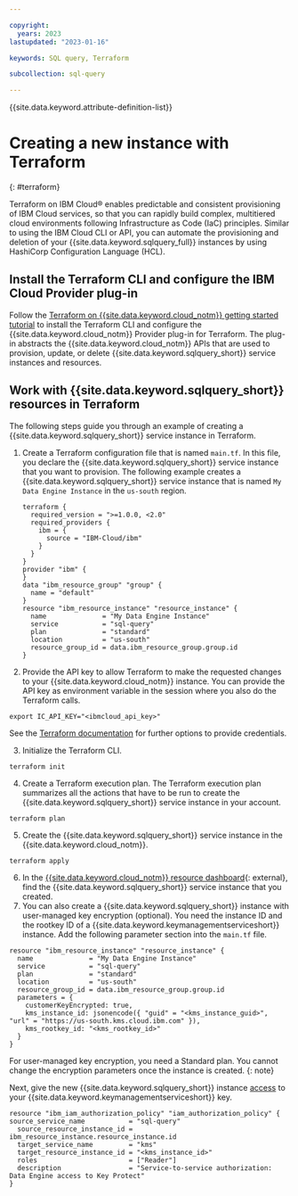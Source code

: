 ```yaml
---

copyright:
  years: 2023
lastupdated: "2023-01-16"

keywords: SQL query, Terraform

subcollection: sql-query

---
```


{{site.data.keyword.attribute-definition-list}}

# Creating a new instance with Terraform
{: #terraform}

Terraform on IBM Cloud® enables predictable and consistent provisioning of IBM Cloud services, so that you can rapidly build complex, multitiered cloud environments following Infrastructure as Code (IaC) principles. Similar to using the IBM Cloud CLI or API, you can automate the provisioning and deletion of your {{site.data.keyword.sqlquery_full}} instances by using HashiCorp Configuration Language (HCL).

## Install the Terraform CLI and configure the IBM Cloud Provider plug-in

Follow the [Terraform on {{site.data.keyword.cloud_notm}} getting started tutorial](/docs/ibm-cloud-provider-for-terraform?topic=ibm-cloud-provider-for-terraform-getting-started) to install the Terraform CLI and configure the {{site.data.keyword.cloud_notm}} Provider plug-in for Terraform. The plug-in abstracts the {{site.data.keyword.cloud_notm}} APIs that are used to provision, update, or delete {{site.data.keyword.sqlquery_short}} service instances and resources.

## Work with {{site.data.keyword.sqlquery_short}} resources in Terraform

The following steps guide you through an example of creating a {{site.data.keyword.sqlquery_short}} service instance in Terraform.

1. Create a Terraform configuration file that is named `main.tf`. In this file, you declare the {{site.data.keyword.sqlquery_short}} service instance that you want to provision. The following example creates a {{site.data.keyword.sqlquery_short}} service instance that is named `My Data Engine Instance` in the `us-south` region.

    ```
    terraform {
      required_version = ">=1.0.0, <2.0"
      required_providers {
        ibm = {
          source = "IBM-Cloud/ibm"
        }
      }
    }
    provider "ibm" {
    }
    data "ibm_resource_group" "group" {
      name = "default"
    }
    resource "ibm_resource_instance" "resource_instance" {
      name              = "My Data Engine Instance"
      service           = "sql-query"
      plan              = "standard"
      location          = "us-south"
      resource_group_id = data.ibm_resource_group.group.id
    }
    ```


2. Provide the API key to allow Terraform to make the requested changes to your {{site.data.keyword.cloud_notm}} instance. You can provide the API key as environment variable in the session where you also do the Terraform calls.

```
export IC_API_KEY="<ibmcloud_api_key>"
```

See the [Terraform documentation](/docs/ibm-cloud-provider-for-terraform?topic=ibm-cloud-provider-for-terraform-about) for further options to provide credentials.


3. Initialize the Terraform CLI. 

```
terraform init
```

   
4. Create a Terraform execution plan. The Terraform execution plan summarizes all the actions that have to be run to create the {{site.data.keyword.sqlquery_short}} service instance in your account. 

```
terraform plan
```


5. Create the {{site.data.keyword.sqlquery_short}} service instance in the {{site.data.keyword.cloud_notm}}.

```
terraform apply
```


6. In the [{{site.data.keyword.cloud_notm}} resource dashboard](https://cloud.ibm.com/resources){: external}, find the {{site.data.keyword.sqlquery_short}} service instance that you created.
7. You can also create a {{site.data.keyword.sqlquery_short}} instance with user-managed key encryption (optional). You need the instance ID and the rootkey ID of a {{site.data.keyword.keymanagementserviceshort}} instance. Add the following parameter section into the `main.tf` file.

```
resource "ibm_resource_instance" "resource_instance" {
  name              = "My Data Engine Instance"
  service           = "sql-query"
  plan              = "standard"
  location          = "us-south"
  resource_group_id = data.ibm_resource_group.group.id
  parameters = {
    customerKeyEncrypted: true,
    kms_instance_id: jsonencode({ "guid" = "<kms_instance_guid>", "url" = "https://us-south.kms.cloud.ibm.com" }),
    kms_rootkey_id: "<kms_rootkey_id>"
  }
}
```

For user-managed key encryption, you need a Standard plan. You cannot change the encryption parameters once the instance is created. 
  {: note}

Next, give the new {{site.data.keyword.sqlquery_short}} instance [access](/docs/account?topic=account-serviceauth) to your {{site.data.keyword.keymanagementserviceshort}} key.

```
resource "ibm_iam_authorization_policy" "iam_authorization_policy" {
source_service_name           = "sql-query"
  source_resource_instance_id = ibm_resource_instance.resource_instance.id
  target_service_name         = "kms"
  target_resource_instance_id = "<kms_instance_id>"
  roles                       = ["Reader"]
  description                 = "Service-to-service authorization: Data Engine access to Key Protect"
}
```

